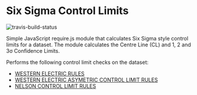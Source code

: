 # Six Sigma Control Limits
![travis-build-status](https://travis-ci.org/dlongman/SixSigma.svg?branch=master)

Simple JavaScript require.js module that calculates Six Sigma style control limits for a dataset. The module calculates the Centre Line (CL) and 1, 2 and 3σ Confidence Limits.

Performs the following control limit checks on the dataset:

* [WESTERN ELECTRIC RULES](https://en.wikipedia.org/wiki/Western_Electric_rules)
* [WESTERN ELECTRIC ASYMETRIC CONTROL LIMIT RULES](https://en.wikipedia.org/wiki/Western_Electric_rules)
* [NELSON CONTROL LIMIT RULES](https://en.wikipedia.org/wiki/Nelson_rules)